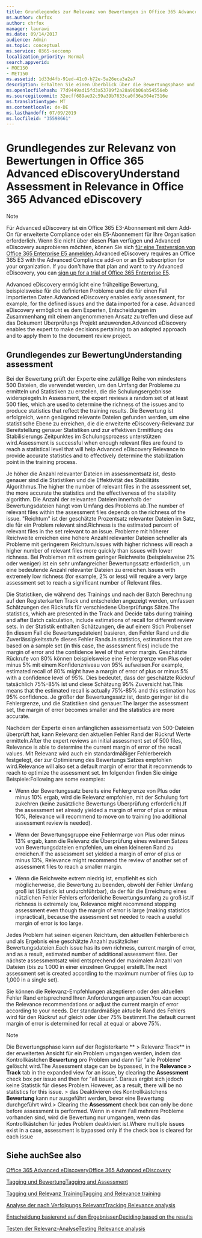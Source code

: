 ```yaml
---
title: Grundlegendes zur Relevanz von Bewertungen in Office 365 Advanced eDiscovery
ms.author: chrfox
author: chrfox
manager: laurawi
ms.date: 09/14/2017
audience: Admin
ms.topic: conceptual
ms.service: O365-seccomp
localization_priority: Normal
search.appverid:
- MOE150
- MET150
ms.assetid: 1d33d4fb-91ed-41c0-b72e-5a26eca3a2a7
description: Erhalten Sie einen Überblick über die Bewertungsphase und ihre Rolle bei der Bestimmung des Umfangs der Probleme beim Relevanz Training in Office 365 Advanced eDiscovery.
ms.openlocfilehash: 77d9449ad15fd3a53709f2a28a96b06ab54556eb
ms.sourcegitcommit: 32ecff689ae32c59a39b7633ca0f36a304e7516e
ms.translationtype: MT
ms.contentlocale: de-DE
ms.lasthandoff: 07/09/2019
ms.locfileid: "35598661"
---
```

# <a name="understand-assessment-in-relevance-in-office-365-advanced-ediscovery"></a><span data-ttu-id="40e70-103">Grundlegendes zur Relevanz von Bewertungen in Office 365 Advanced eDiscovery</span><span class="sxs-lookup"><span data-stu-id="40e70-103">Understand Assessment in Relevance in Office 365 Advanced eDiscovery</span></span>

> [!NOTE]
> <span data-ttu-id="40e70-p101">Für Advanced eDiscovery ist ein Office 365 E3-Abonnement mit dem Add-On für erweiterte Compliance oder ein E5-Abonnement für Ihre Organisation erforderlich. Wenn Sie nicht über diesen Plan verfügen und Advanced eDiscovery ausprobieren möchten, können Sie sich [für eine Testversion von Office 365 Enterprise E5 anmelden](https://go.microsoft.com/fwlink/p/?LinkID=698279).</span><span class="sxs-lookup"><span data-stu-id="40e70-p101">Advanced eDiscovery requires an Office 365 E3 with the Advanced Compliance add-on or an E5 subscription for your organization. If you don't have that plan and want to try Advanced eDiscovery, you can [sign up for a trial of Office 365 Enterprise E5](https://go.microsoft.com/fwlink/p/?LinkID=698279).</span></span> 
  
<span data-ttu-id="40e70-106">Advanced eDiscovery ermöglicht eine frühzeitige Bewertung, beispielsweise für die definierten Probleme und die für einen Fall importierten Daten.</span><span class="sxs-lookup"><span data-stu-id="40e70-106">Advanced eDiscovery enables early assessment, for example, for the defined issues and the data imported for a case.</span></span> <span data-ttu-id="40e70-107">Advanced eDiscovery ermöglicht es dem Experten, Entscheidungen im Zusammenhang mit einem angenommenen Ansatz zu treffen und diese auf das Dokument Überprüfungs Projekt anzuwenden.</span><span class="sxs-lookup"><span data-stu-id="40e70-107">Advanced eDiscovery enables the expert to make decisions pertaining to an adopted approach and to apply them to the document review project.</span></span>
  
## <a name="understanding-assessment"></a><span data-ttu-id="40e70-108">Grundlegendes zur Bewertung</span><span class="sxs-lookup"><span data-stu-id="40e70-108">Understanding assessment</span></span>

<span data-ttu-id="40e70-109">Bei der Bewertung prüft der Experte eine zufällige Reihe von mindestens 500 Dateien, die verwendet werden, um den Umfang der Probleme zu ermitteln und Statistiken zu erstellen, die die Schulungsergebnisse widerspiegeln.</span><span class="sxs-lookup"><span data-stu-id="40e70-109">In Assessment, the expert reviews a random set of at least 500 files, which are used to determine the richness of the issues and to produce statistics that reflect the training results.</span></span> <span data-ttu-id="40e70-110">Die Bewertung ist erfolgreich, wenn genügend relevante Dateien gefunden werden, um eine statistische Ebene zu erreichen, die die erweiterte eDiscovery-Relevanz zur Bereitstellung genauer Statistiken und zur effektiven Ermittlung des Stabilisierungs Zeitpunktes im Schulungsprozess unterstützen wird.</span><span class="sxs-lookup"><span data-stu-id="40e70-110">Assessment is successful when enough relevant files are found to reach a statistical level that will help Advanced eDiscovery Relevance to provide accurate statistics and to effectively determine the stabilization point in the training process.</span></span> 
  
<span data-ttu-id="40e70-111">Je höher die Anzahl relevanter Dateien im assessmentsatz ist, desto genauer sind die Statistiken und die Effektivität des Stabilitäts Algorithmus.</span><span class="sxs-lookup"><span data-stu-id="40e70-111">The higher the number of relevant files in the assessment set, the more accurate the statistics and the effectiveness of the stability algorithm.</span></span> <span data-ttu-id="40e70-112">Die Anzahl der relevanten Dateien innerhalb der Bewertungsdateien hängt vom Umfang des Problems ab.</span><span class="sxs-lookup"><span data-stu-id="40e70-112">The number of relevant files within the assessment files depends on the richness of the issue.</span></span> <span data-ttu-id="40e70-113">"Reichtum" ist der geschätzte Prozentsatz relevanter Dateien im Satz, die für ein Problem relevant sind.</span><span class="sxs-lookup"><span data-stu-id="40e70-113">Richness is the estimated percent of relevant files in the set relevant to an issue.</span></span> <span data-ttu-id="40e70-114">Probleme mit höherer Reichweite erreichen eine höhere Anzahl relevanter Dateien schneller als Probleme mit geringerem Reichtum.</span><span class="sxs-lookup"><span data-stu-id="40e70-114">Issues with higher richness will reach a higher number of relevant files more quickly than issues with lower richness.</span></span> <span data-ttu-id="40e70-115">Bei Problemen mit extrem geringer Reichweite (beispielsweise 2% oder weniger) ist ein sehr umfangreicher Bewertungssatz erforderlich, um eine bedeutende Anzahl relevanter Dateien zu erreichen.</span><span class="sxs-lookup"><span data-stu-id="40e70-115">Issues with extremely low richness (for example, 2% or less) will require a very large assessment set to reach a significant number of Relevant files.</span></span>
  
<span data-ttu-id="40e70-116">Die Statistiken, die während des Trainings und nach der Batch Berechnung auf den Registerkarten Track und entscheiden angezeigt werden, umfassen Schätzungen des Rückrufs für verschiedene Überprüfungs Sätze.</span><span class="sxs-lookup"><span data-stu-id="40e70-116">The statistics, which are presented in the Track and Decide tabs during training and after Batch calculation, include estimations of recall for different review sets.</span></span> <span data-ttu-id="40e70-117">In der Statistik enthalten Schätzungen, die auf einem Stich Probenset (in diesem Fall die Bewertungsdateien) basieren, den Fehler Rand und die Zuverlässigkeitsstufe dieses Fehler Rands.</span><span class="sxs-lookup"><span data-stu-id="40e70-117">In statistics, estimations that are based on a sample set (in this case, the assessment files) include the margin of error and the confidence level of that error margin.</span></span> <span data-ttu-id="40e70-118">Geschätzte Rückrufe von 80% können beispielsweise eine Fehlergrenze von Plus oder minus 5% mit einem Konfidenzniveau von 95% aufweisen.</span><span class="sxs-lookup"><span data-stu-id="40e70-118">For example, estimated recall of 80% might have a margin of error of plus or minus 5% with a confidence level of 95%.</span></span> <span data-ttu-id="40e70-119">Dies bedeutet, dass der geschätzte Rückruf tatsächlich 75%-85% ist und diese Schätzung 95% Zuversicht hat.</span><span class="sxs-lookup"><span data-stu-id="40e70-119">This means that the estimated recall is actually 75%-85% and this estimation has 95% confidence.</span></span> <span data-ttu-id="40e70-120">Je größer der Bewertungssatz ist, desto geringer ist die Fehlergrenze, und die Statistiken sind genauer.</span><span class="sxs-lookup"><span data-stu-id="40e70-120">The larger the assessment set, the margin of error becomes smaller and the statistics are more accurate.</span></span> 
  
<span data-ttu-id="40e70-121">Nachdem der Experte einen anfänglichen assessmentsatz von 500-Dateien überprüft hat, kann Relevanz den aktuellen Fehler Rand der Rückruf Werte ermitteln.</span><span class="sxs-lookup"><span data-stu-id="40e70-121">After the expert reviews an initial assessment set of 500 files, Relevance is able to determine the current margin of error of the recall values.</span></span> <span data-ttu-id="40e70-122">Mit Relevanz wird auch ein standardmäßiger Fehlerbereich festgelegt, der zur Optimierung des Bewertungs Satzes empfohlen wird.</span><span class="sxs-lookup"><span data-stu-id="40e70-122">Relevance will also set a default margin of error that it recommends to reach to optimize the assessment set.</span></span> <span data-ttu-id="40e70-123">Im folgenden finden Sie einige Beispiele:</span><span class="sxs-lookup"><span data-stu-id="40e70-123">Following are some examples:</span></span>
  
- <span data-ttu-id="40e70-124">Wenn der Bewertungssatz bereits eine Fehlergrenze von Plus oder minus 10% ergab, wird die Relevanz empfohlen, mit der Schulung fort zukehren (keine zusätzliche Bewertungs Überprüfung erforderlich).</span><span class="sxs-lookup"><span data-stu-id="40e70-124">If the assessment set already yielded a margin of error of plus or minus 10%, Relevance will recommend to move on to training (no additional assessment review is needed).</span></span> 
    
- <span data-ttu-id="40e70-125">Wenn der Bewertungsgruppe eine Fehlermarge von Plus oder minus 13% ergab, kann die Relevanz die Überprüfung eines weiteren Satzes von Bewertungsdateien empfehlen, um einen kleineren Rand zu erreichen.</span><span class="sxs-lookup"><span data-stu-id="40e70-125">If the assessment set yielded a margin of error of plus or minus 13%, Relevance might recommend the review of another set of assessment files to reach a smaller margin.</span></span> 
    
- <span data-ttu-id="40e70-126">Wenn die Reichweite extrem niedrig ist, empfiehlt es sich möglicherweise, die Bewertung zu beenden, obwohl der Fehler Umfang groß ist (Statistik ist undurchführbar), da der für die Erreichung eines nützlichen Fehler Fehlers erforderliche Bewertungsumfang zu groß ist.</span><span class="sxs-lookup"><span data-stu-id="40e70-126">If richness is extremely low, Relevance might recommend stopping assessment even though the margin of error is large (making statistics impractical), because the assessment set needed to reach a useful margin of error is too large.</span></span>
    
<span data-ttu-id="40e70-127">Jedes Problem hat seinen eigenen Reichtum, den aktuellen Fehlerbereich und als Ergebnis eine geschätzte Anzahl zusätzlicher Bewertungsdateien.</span><span class="sxs-lookup"><span data-stu-id="40e70-127">Each issue has its own richness, current margin of error, and as a result, estimated number of additional assessment files.</span></span> <span data-ttu-id="40e70-128">Der nächste assessmentsatz wird entsprechend der maximalen Anzahl von Dateien (bis zu 1.000 in einer einzelnen Gruppe) erstellt.</span><span class="sxs-lookup"><span data-stu-id="40e70-128">The next assessment set is created according to the maximum number of files (up to 1,000 in a single set).</span></span>
  
<span data-ttu-id="40e70-129">Sie können die Relevanz-Empfehlungen akzeptieren oder den aktuellen Fehler Rand entsprechend Ihren Anforderungen anpassen.</span><span class="sxs-lookup"><span data-stu-id="40e70-129">You can accept the Relevance recommendations or adjust the current margin of error according to your needs.</span></span> <span data-ttu-id="40e70-130">Der standardmäßige aktuelle Rand des Fehlers wird für den Rückruf auf gleich oder über 75% bestimmt.</span><span class="sxs-lookup"><span data-stu-id="40e70-130">The default current margin of error is determined for recall at equal or above 75%.</span></span>
  
> [!NOTE]
> <span data-ttu-id="40e70-131">Die Bewertungsphase kann auf der Registerkarte \*\* \> Relevanz Track\*\* in der erweiterten Ansicht für ein Problem umgangen werden, indem das Kontrollkästchen **Bewertung** pro Problem und dann für "alle Probleme" gelöscht wird.</span><span class="sxs-lookup"><span data-stu-id="40e70-131">The Assessment stage can be bypassed, in the **Relevance \> Track** tab in the expanded view for an issue, by clearing the **Assessment** check box per issue and then for "all issues".</span></span> <span data-ttu-id="40e70-132">Daraus ergibt sich jedoch keine Statistik für dieses Problem.</span><span class="sxs-lookup"><span data-stu-id="40e70-132">However, as a result, there will be no statistics for this issue.</span></span> <span data-ttu-id="40e70-133">> das Deaktivieren des Kontrollkästchens **Bewertung** kann nur ausgeführt werden, bevor eine Bewertung durchgeführt wird.</span><span class="sxs-lookup"><span data-stu-id="40e70-133">> Clearing the **Assessment** check box can only be done before assessment is performed.</span></span> <span data-ttu-id="40e70-134">Wenn in einem Fall mehrere Probleme vorhanden sind, wird die Bewertung nur umgangen, wenn das Kontrollkästchen für jedes Problem deaktiviert ist.</span><span class="sxs-lookup"><span data-stu-id="40e70-134">Where multiple issues exist in a case, assessment is bypassed only if the check box is cleared for each issue</span></span> 
  
## <a name="see-also"></a><span data-ttu-id="40e70-135">Siehe auch</span><span class="sxs-lookup"><span data-stu-id="40e70-135">See also</span></span>

[<span data-ttu-id="40e70-136">Office 365 Advanced eDiscovery</span><span class="sxs-lookup"><span data-stu-id="40e70-136">Office 365 Advanced eDiscovery</span></span>](office-365-advanced-ediscovery.md)
  
[<span data-ttu-id="40e70-137">Tagging und Bewertung</span><span class="sxs-lookup"><span data-stu-id="40e70-137">Tagging and Assessment</span></span>](tagging-and-assessment-in-advanced-ediscovery.md)
  
[<span data-ttu-id="40e70-138">Tagging und Relevanz Training</span><span class="sxs-lookup"><span data-stu-id="40e70-138">Tagging and Relevance training</span></span>](tagging-and-relevance-training-in-advanced-ediscovery.md)
  
[<span data-ttu-id="40e70-139">Analyse der nach Verfolgungs Relevanz</span><span class="sxs-lookup"><span data-stu-id="40e70-139">Tracking Relevance analysis</span></span>](track-relevance-analysis-in-advanced-ediscovery.md)
  
[<span data-ttu-id="40e70-140">Entscheidung basierend auf den Ergebnissen</span><span class="sxs-lookup"><span data-stu-id="40e70-140">Deciding based on the results</span></span>](decision-based-on-the-results-in-advanced-ediscovery.md)
  
[<span data-ttu-id="40e70-141">Testen der Relevanz-Analyse</span><span class="sxs-lookup"><span data-stu-id="40e70-141">Testing Relevance analysis</span></span>](test-relevance-analysis-in-advanced-ediscovery.md)

